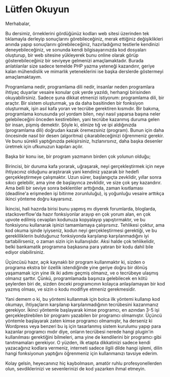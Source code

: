 [//]: # "Title: Önsöz"

# Lütfen Okuyun

Merhabalar,



Bu dersimiz, örneklerini gördüğünüz kodları web sitesi üzerinden tek tıklamayla derleyip sonuçlarını görebileceğiniz, merak ettiğiniz değişiklikleri anında yapıp sonuçlarını görebileceğiniz, hazırladığımız testlerle kendinizi deneyebileceğiniz, ve sonunda kendi bilgisayarınızda kod dosyaları oluşturup, bir web sitesine yükleyerek bunu online olarak görüp gösterebileceğiniz bir seviyeye gelmenizi amaçlamaktadır. Burada anlatılanlar size sadece temelde PHP yazma yeteneği kazandırır, geriye kalan mühendislik ve mimarlık yeteneklerini ise başka derslerde göstermeyi amaçlamaktayım. 



Programlama nedir, programlama dili nedir, insanlar neden programlara ihtiyaç duyarlar vesaire konular çok yerde yazıldı, herhangi birisinden okuyabilirsiniz. Sadece şuna dikkat etmenizi istiyorum: programlama dili, bir araçtır. Bir sistem oluşturmak, ya da daha basitinden bir fonksiyon oluşturmak, işin asıl kafa yoran ve tecrübe gerektiren kısmıdır. Bir bakıma, programlama konusunda yol yordam bilen, neyi nasıl yaparsa başına neler gelebileceğini önceden kestirebilen, yani tecrübe kazanmış duruma gelen bir insan, pişmiş demektir. Şöyle ki, elinize tığ ve ipi aldığınızda (programlama dili) doğrudan kazak öremezsiniz (program). Bunun için daha öncesinde nasıl bir desen (algoritma) çıkarabileceğinizi öğrenmeniz gerekir. Ve bunu sürekli yaptığınızda pekişirsiniz, hızlanırsınız, daha başka desenler üretmek için ufkunuzun kapıları açılır.



Başka bir konu ise, bir program yazmanın birden çok yolunun olduğu;

Birincisi, bir duruma kafa yorarak, uğraşarak, neyi gerçekleştirmek için neye ihtiyacınız olduğunu araştırarak yani kendiniz yazarak bir hedefi gerçekleştirmeye çalışmaktır. Uzun sürer, başlangıçta zevklidir, yıllar sonra sıkıcı gelebilir, ama yine de başlayınca zevklidir, ve size çok şey kazandırır. Ama belli bir seviye sonra beklentiler arttığında, zaman kısıtlaması (deadline'a erişmeden işi bitirme zorunluluğu), iş yoğunluğu vesaire arttıkça ikinci yönteme doğru kayarsınız.

İkincisi, hali hazırda birisi bunu yapmış mı diyerek forumlarda, bloglarda, stackoverflow'da hazır fonksiyonlar arayıp en çok yorum alan, en çok upvote edilmiş cevapları kodunuza kopyalayıp yapıştırmaktır, ve bu fonksiyonu kullanarak işinizi tamamlamaya çalışırsınız. Tehlikesi çoktur, ama kod okuma işinde iyiyseniz, kodun neyi gerçekleştirmesi gerektiği, ve bu gerekliliklerin bulduğunuz fonksiyonda karşılanıp karşılanmadığını iyi tartabilirseniz, o zaman sizin için kullanışlıdır. Aksi halde çok tehlikelidir, belki bankamatik programına başkasına para yatıran bir kodu dahil bile ediyor olabilirsiniz. 

Üçüncüsü hazır, açık kaynaklı bir program kullanmaktır ki, sizden o programa ekstra bir özellik istendiğinde yine geriye doğru bir dönüş yaşamamak için yine ilk iki adımı geçmiş olmanız, ve o tecrübeye ulaşmış olmanız şarttır. Çünkü, programlamada başınıza gelebilecek en kötü şeylerden biri de, sizden önceki programcının kolayca anlaşılamayan bir kod yazmış olması, ve sizin o kodu modifiye etmeniz gerekmesidir. 

Yani demem o ki, bu yöntemi kullanmak için bolca ilk yöntemi kullanıp kod okumayı, ihtiyaçların karşılanıp karşılanmadığının tecrübesini kazanmanız gerekiyor. İkinci yöntemle başlayarak kimse programcı, en azından 3-5 işi gerçekleştirebilen bir programı yazabilen bir programcı olmamıştır. Üçüncü yöntemle başlayarak zaten kimse programcı olmamıştır, ha derseniz ki Wordpress veya benzeri bu iş için tasarlanmış sistem kurulumu yapıp para kazanlar programcı mıdır diye, onların tecrübesi nerede hangi plugin'in kullanılması gerektiğini bilmeleri, ama yine de kendilerini bir programcı gibi tanıtmamaları gerekiyor. O yüzden, ilk etapta dikkatinizi sadece kendi yazacağınız kodlara vermeniz, interneti sadece ilgili dilde hangi işlemi, dilin hangi fonksiyonun yaptığını öğrenmeniz için kullanmanızı tavsiye ederim.



Kolay gelsin, heyecanınız hiç kaybolmasın, amatör ruhlu profesyonellerden olun, sevdiklerinizi ve sevenlerinizi de kod yazarken ihmal etmeyin.

